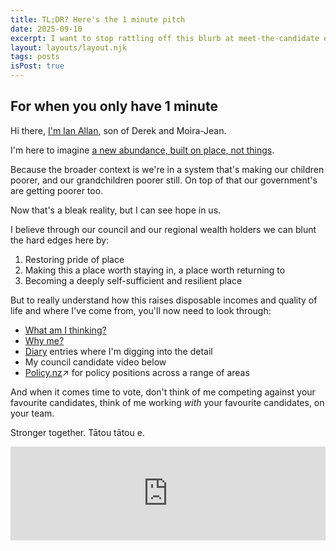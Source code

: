 ```yaml
---
title: TL;DR? Here's the 1 minute pitch
date: 2025-09-10
excerpt: I want to stop rattling off this blurb at meet-the-candidate events, so here it is.
layout: layouts/layout.njk
tags: posts
isPost: true
---
```


## For when you only have 1 minute 

Hi there, <a href="/about" title="About Me page">I'm Ian Allan</a>, son of Derek and Moira-Jean.

I'm here to imagine <a href="/#whatamithinking" title="The full What am I thinking page">a new abundance, built on place, not things</a>.

Because the broader context is we're in a system that's making our children poorer, and our grandchildren poorer still. On top of that our government's are getting poorer too.

Now that's a bleak reality, but I can see hope in us. 

I believe through our council and our regional wealth holders we can blunt the hard edges here by:

1. Restoring pride of place
2. Making this a place worth staying in, a place worth returning to
3. Becoming a deeply self-sufficient and resilient place

But to really understand how this raises disposable incomes and quality of life and where I've come from, you'll now need to look through:

- <a href="/">What am I thinking?</a>
- <a href="/about">Why me?</a>
- <a href="/blog">Diary</a> entries where I'm digging into the detail
- My council candidate video below
- <a href="https://policy.nz/2025/gisborne-district-council-tairawhiti-general-ward/policies/climate-change-and-resilience">Policy.nz</a>&#8599; for policy positions across a range of areas

And when it comes time to vote, don't think of me competing against your favourite candidates, think of me working *with* your favourite candidates, on your team.

Stronger together. Tātou tātou e.

<div class="video-container">
    <iframe width="100%" src="https://www.youtube.com/embed/6JF0NoWQX0E?si=EUqsAmYV3roUdO3J" title="YouTube video player" frameborder="0" allow="accelerometer; autoplay; clipboard-write; encrypted-media; gyroscope; picture-in-picture; web-share" referrerpolicy="strict-origin-when-cross-origin" allowfullscreen></iframe>
</div>